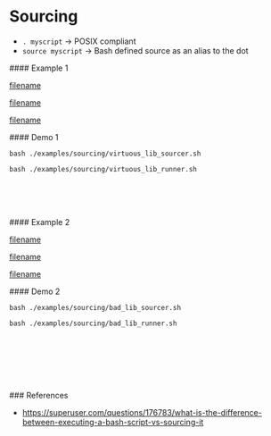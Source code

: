 # Sourcing

- `. myscript` -> POSIX compliant
- `source myscript` -> Bash defined source as an alias to the dot


#### Example 1

[filename](../../examples/sourcing/virtuous_lib.sh ':include :type=code bash')

[filename](../../examples/sourcing/virtuous_lib_sourcer.sh ':include :type=code bash')

[filename](../../examples/sourcing/virtuous_lib_runner.sh ':include :type=code bash')

#### Demo 1

```
bash ./examples/sourcing/virtuous_lib_sourcer.sh
```

```
bash ./examples/sourcing/virtuous_lib_runner.sh
```


<br><br><br>

#### Example 2

[filename](../../examples/sourcing/bad_lib.sh ':include :type=code bash')

[filename](../../examples/sourcing/bad_lib_sourcer.sh ':include :type=code bash')

[filename](../../examples/sourcing/bad_lib_runner.sh ':include :type=code bash')

#### Demo 2

```
bash ./examples/sourcing/bad_lib_sourcer.sh
```

```
bash ./examples/sourcing/bad_lib_runner.sh
```

<br><br><br><br><br>

### References
- https://superuser.com/questions/176783/what-is-the-difference-between-executing-a-bash-script-vs-sourcing-it